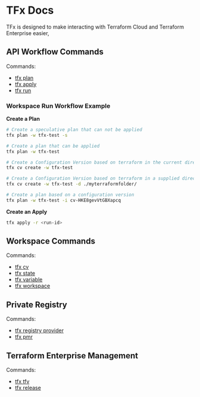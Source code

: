 # TFx Docs

TFx is designed to make interacting with Terraform Cloud and Terraform Enterprise easier,

## API Workflow Commands

Commands:

- [tfx plan](plan.md)
- [tfx apply](apply.md)
- [tfx run](run.md)

### Workspace Run Workflow Example

**Create a Plan**

```sh
# Create a speculative plan that can not be applied
tfx plan -w tfx-test -s

# Create a plan that can be applied
tfx plan -w tfx-test

# Create a Configuration Version based on terraform in the current directory
tfx cv create -w tfx-test

# Create a Configuration Version based on terraform in a supplied directory
tfx cv create -w tfx-test -d ./myterraformfolder/

# Create a plan based on a configuration version
tfx plan -w tfx-test -i cv-HKE8gevVtGBXapcq
```

**Create an Apply**

```sh
tfx apply -r <run-id>
```

## Workspace Commands

Commands:

- [tfx cv](cv.md)
- [tfx state](state.md)
- [tfx variable](variable.md)
- [tfx workspace](workspace.md)

## Private Registry

Commands:

- [tfx registry provider](registry_provider.md)
- [tfx pmr](registry_pmr.md)

## Terraform Enterprise Management

Commands:

- [tfx tfv](tfv.md)
- [tfx release](release.md)


